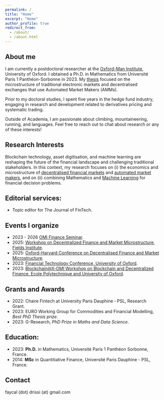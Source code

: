 ```yaml
---
permalink: /
title: "Home"
excerpt: "Home"
author_profile: true
redirect_from: 
  - /about/
  - /about.html
---
```


## About me
I am currently a postdoctoral researcher at the [Oxford-Man Institute](https://oxford-man.ox.ac.uk/), University of Oxford.  I obtained a Ph.D. in Mathematics from Université Paris 1 Panthéon-Sorbonne in 2023. My [thesis](https://papers.ssrn.com/sol3/papers.cfm?abstract_id=4424010) focused on the microstructure of traditional electronic markets and decentralised exchanges that use Automated Market Makers (AMMs).

Prior to my doctoral studies, I spent five years in the hedge fund industry, engaging in research and development related to derivatives pricing and systematic trading. 

Outside of Academia, I am passionate about climbing, mountaineering, running, and languages. Feel free to reach out to chat about research or any of these interests!

## Research Interests
Blockchain technology, asset digitisation, and machine learning are reshaping the future of the financial landscape and challenging traditional stakeholders. In this context, my research focuses on (i) the economics and microstructure of <u>decentralised financial markets</u> and <u>automated market makers</u>, and on (ii) combining Mathematics and <u>Machine Learning</u> for financial decision problems.

## Editorial services:
- Topic editor for The Journal of FinTech. 


## Events I organize
- 2023 - 2026 [OMI Finance Seminar](https://oxford-man.ox.ac.uk/omifinanceseminar/).
- 2025: [Workshop on Decentralized Finance and Market Microstructure, Fields Institute](http://www.fields.utoronto.ca/activities/24-25/decentralized-finance).
- 2025: [Oxford-Harvard Conference on Decentralised Finance and Market Microstructure](https://sites.google.com/view/oxford-harvard-defi/home).
- 2023: [Financial Technology Conference, University of Oxford](https://oxford-man.ox.ac.uk/event/financial-technology/).
- 2023: [Blockchain@X‑OMI Workshop on Blockchain and Decentralized Finance, Ecole Polytechnique and University of Oxford](https://crest.science/blockchainx-omi-workshop-on-blockchain-and-decentralized-finance/).

## Grants and Awards
- 2022: Chaire Fintech at University Paris Dauphine ‑ PSL, Research Grant.
- 2023: EURO Working Group for Commodities and Financial Modelling, *Best PhD Thesis prize*.
- 2023: G-Research, *PhD Prize in Maths and Data Science*.


## Education:
- 2023: **Ph.D.** in Mathematics, Université Paris 1 Panthéon Sorbonne, France.
- 2014: **MSc** in Quantitiative Finance, Université Paris Dauphine - PSL, France.

## Contact
faycal (dot) drissi (at) gmail.com